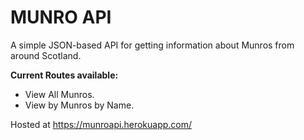 # MUNRO API

A simple JSON-based API for getting information about Munros from around Scotland.

**Current Routes available:**

 - View All Munros.
 - View by Munros by Name.

Hosted at https://munroapi.herokuapp.com/
